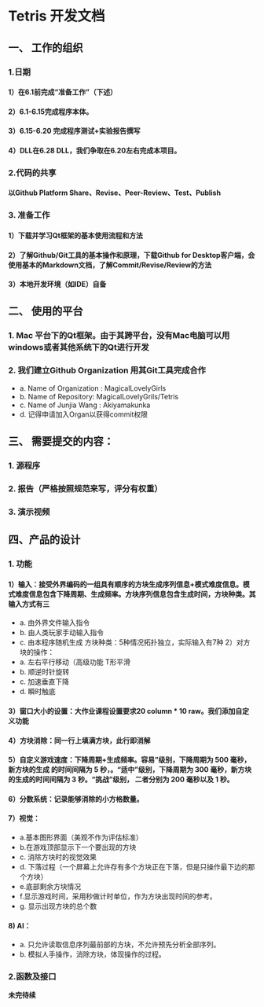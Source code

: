 # Tetris 开发文档


## 一、 工作的组织

### 1.日期 
#### 1）在6.1前完成“准备工作”（下述）
#### 2）6.1-6.15完成程序本体。
#### 3）6.15-6.20 完成程序测试+实验报告撰写
#### 4）DLL在6.28 DLL，我们争取在6.20左右完成本项目。
### 2.代码的共享
#### 以Github Platform Share、Revise、Peer-Review、Test、Publish	
### 3. 准备工作
#### 1）下载并学习Qt框架的基本使用流程和方法
#### 2）了解Github/Git工具的基本操作和原理，下载Github  for  Desktop客户端，会使用基本的Markdown文档，了解Commit/Revise/Review的方法
#### 3）本地开发环境（如IDE）自备

## 二、 使用的平台
### 1. Mac 平台下的Qt框架。由于其跨平台，没有Mac电脑可以用windows或者其他系统下的Qt进行开发
### 2. 我们建立Github Organization 用其Git工具完成合作
* a. Name of Organization : MagicalLovelyGirls 
* b. Name of Repository: MagicalLovelyGrils/Tetris 
* c. Name of Junjia Wang : Akiyamakunka 
* d. 记得申请加入Organ以获得commit权限
## 三、 需要提交的内容：
### 1. 源程序
### 2. 报告（严格按照规范来写，评分有权重）
### 3. 演示视频
## 四、产品的设计
### 1. 功能
#### 1）输入：接受外界编码的一组具有顺序的方块生成序列信息+模式难度信息。模式难度信息包含下降周期、生成频率。方块序列信息包含生成时间，方块种类。其输入方式有三
* a. 由外界文件输入指令
* b. 由人类玩家手动输入指令 
* c. 由本程序随机生成
方块种类：5种情况拓扑独立，实际输入有7种
2）对方块的操作：
* a. 左右平行移动（高级功能 T形平滑
* b. 顺逆时针旋转
* c. 加速垂直下降
* d. 瞬时触底
#### 3）窗口大小的设置：大作业课程设置要求20 column * 10 raw。我们添加自定义功能
#### 4）方块消除：同一行上填满方块，此行即消解
#### 5）自定义游戏速度：下降周期+生成频率。容易”级别，下降周期为 500 毫秒，新方块的生成 的时间间隔为 5 秒，。“适中”级别，下降周期为 300 毫秒，新方块的生成的时间间隔为 3 秒。“挑战”级别， 二者分别为 200 毫秒以及 1 秒。
#### 6）分数系统：记录能够消除的小方格数量。
#### 7）视觉：
* a.基本图形界面（美观不作为评估标准）
* b.在游戏顶部显示下一个要出现的方块
* c. 消除方块时的视觉效果
* d. 下落过程（一个屏幕上允许存有多个方块正在下落，但是只操作最下边的那个方块）
* e.底部剩余方块情况
* f.显示游戏时间，采用秒做计时单位，作为方块出现时间的参考。
* g. 显示出现方块的总个数
#### 8) AI：
* a. 只允许读取信息序列最前部的方块，不允许预先分析全部序列。
* b. 模拟人手操作，消除方块，体现操作的过程。
### 2.函数及接口
			
**未完待续**
